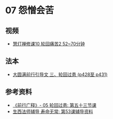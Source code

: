 # 07 怨憎会苦

## 视频
- [慧灯禅修课10 轮回痛苦2 52~70分钟](/video/#慧灯禅修课第三册/04-2%20慧灯禅修课10%20轮回痛苦2.mp4#t=52:13.3,01:09:56)


## 法本
- [大圆满前行引导文 三、轮回过患 (p428至 p431)](/books/dymqx/#p428)

## 参考资料
- [《前行广释》- 05 轮回过患: 第五十三节课](/refs/qxgs/qxgs-05lh#前行广释第053课)
- [生西法师辅导 寿命无常: 第53课辅导资料](/refs/qxgs/fudao/qxgsfd-05lh/#前行广释第053课辅导)